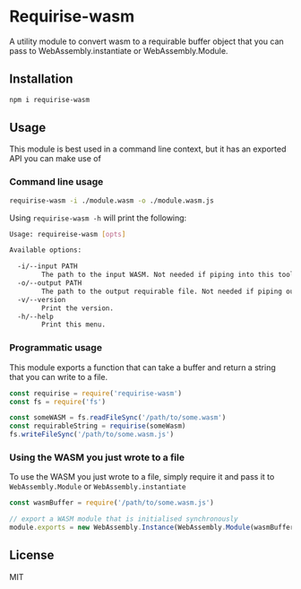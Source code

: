 # Requirise-wasm

A utility module to convert wasm to a requirable buffer object that you can pass to WebAssembly.instantiate or WebAssembly.Module.

## Installation

```sh
npm i requirise-wasm
```

## Usage

This module is best used in a command line context, but it has an exported API you can make use of

### Command line usage

```sh
requirise-wasm -i ./module.wasm -o ./module.wasm.js
```

Using `requirise-wasm -h` will print the following:

```sh
Usage: requireise-wasm [opts]

Available options:

  -i/--input PATH
        The path to the input WASM. Not needed if piping into this tool.
  -o/--output PATH
        The path to the output requirable file. Not needed if piping out from this tool.
  -v/--version
        Print the version.
  -h/--help
        Print this menu.
```

### Programmatic usage

This module exports a function that can take a buffer and return a string that you can write to a file.

```js
const requirise = require('requirise-wasm')
const fs = require('fs')

const someWASM = fs.readFileSync('/path/to/some.wasm')
const requirableString = requirise(someWasm)
fs.writeFileSync('/path/to/some.wasm.js')
```

### Using the WASM you just wrote to a file

To use the WASM you just wrote to a file, simply require it and pass it to `WebAssembly.Module` or `WebAssembly.instantiate`

```js
const wasmBuffer = require('/path/to/some.wasm.js')

// export a WASM module that is initialised synchronously
module.exports = new WebAssembly.Instance(WebAssembly.Module(wasmBuffer))
```

## License
MIT

